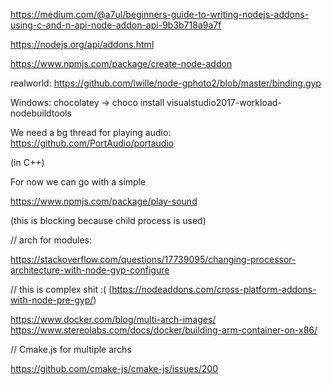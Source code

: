 https://medium.com/@a7ul/beginners-guide-to-writing-nodejs-addons-using-c-and-n-api-node-addon-api-9b3b718a9a7f

https://nodejs.org/api/addons.html

https://www.npmjs.com/package/create-node-addon

realworld: https://github.com/lwille/node-gphoto2/blob/master/binding.gyp

Windows: chocolatey
-> choco install visualstudio2017-workload-nodebuildtools


We need a bg thread for playing audio: https://github.com/PortAudio/portaudio

(in C++)

For now we can go with a simple

https://www.npmjs.com/package/play-sound

(this is blocking because child process is used)

// arch for modules:

https://stackoverflow.com/questions/17739095/changing-processor-architecture-with-node-gyp-configure

// this is complex shit :(
(https://nodeaddons.com/cross-platform-addons-with-node-pre-gyp/)

https://www.docker.com/blog/multi-arch-images/
https://www.stereolabs.com/docs/docker/building-arm-container-on-x86/

// Cmake.js for multiple archs

https://github.com/cmake-js/cmake-js/issues/200